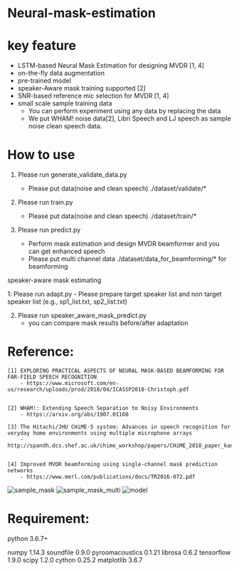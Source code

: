 # Neural-mask-estimation

# key feature

- LSTM-based Neural Mask Estimation for designing MVDR [1, 4]
- on-the-fly data augmentation
- pre-trained model	
- speaker-Aware mask training supported [2]
- SNR-based reference mic selection for MVDR [1, 4]
- small scale sample training data 
	- You can perform experiment using any data by replacing the data
	- We put WHAM! noise data[2], Libri Speech and LJ speech as sample noise clean speech data.


# How to use

1. Please run generate_validate_data.py
	- Please put data(noise and clean speech) ./dataset/validate/*

2. Please run train.py
	- Please put data(noise and clean speech) ./dataset/train/*

3. Please run predict.py
	- Perform mask estimation and design MVDR beamformer and you can get enhanced speech
	- Please put multi channel data ./dataset/data_for_beamforming/* for beamforming

speaker-aware mask estimating

1: Please run adapt.py
	- Please prepare target speaker list and non target speaker list (e.g., sp1_list.txt, sp2_list.txt)

2. Please run speaker_aware_mask_predict.py
	- you can compare mask results before/after adaptation 
		
# Reference:

	[1] EXPLORING PRACTICAL ASPECTS OF NEURAL MASK-BASED BEAMFORMING FOR FAR-FIELD SPEECH RECOGNITION
		- https://www.microsoft.com/en-us/research/uploads/prod/2018/04/ICASSP2018-Christoph.pdf


	[2] WHAM!: Extending Speech Separation to Noisy Environments
		- https://arxiv.org/abs/1907.01160
		
	[3] The Hitachi/JHU CHiME-5 system: Advances in speech recognition for veryday home environments using multiple microphone arrays
		- http://spandh.dcs.shef.ac.uk/chime_workshop/papers/CHiME_2018_paper_kanda.pdf
	
	
	[4] Improved MVDR beamforming using single-channel mask prediction networks
		- https://www.merl.com/publications/docs/TR2016-072.pdf
    
![sample_mask](https://user-images.githubusercontent.com/41845296/62979654-5b090880-be5f-11e9-8eb3-08afc616e279.png)
![sample_mask_multi](https://user-images.githubusercontent.com/41845296/62979655-5b090880-be5f-11e9-9fde-028cc82d4f33.png)
![model](https://user-images.githubusercontent.com/41845296/62979656-5b090880-be5f-11e9-9e4f-fa4e4be17560.png)

# Requirement:
python                    3.6.7+

numpy	                  1.14.3
soundfile                 0.9.0
pyroomacoustics           0.1.21
librosa                   0.6.2
tensorflow                1.9.0
scipy                     1.2.0
cython                    0.25.2
matplotlib                3.6.7


    
    
